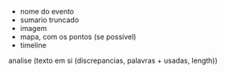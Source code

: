 - nome do evento
- sumario truncado
- imagem
- mapa, com os pontos (se possível)
- timeline


analise (texto em si (discrepancias, palavras + usadas, length))